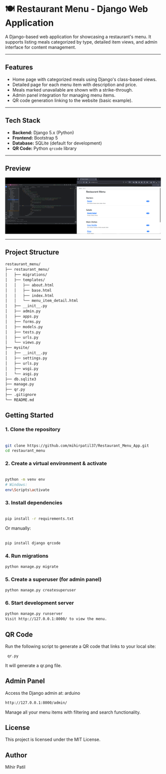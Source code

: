 # 🍽️ Restaurant Menu - Django Web Application

A Django-based web application for showcasing a restaurant's menu. It supports listing meals categorized by type, detailed item views, and admin interface for content management.

---

## Features

- Home page with categorized meals using Django's class-based views.
- Detailed page for each menu item with description and price.
- Meals marked unavailable are shown with a strike-through.
- Admin panel integration for managing menu items.
- QR code generation linking to the website (basic example).

---

## Tech Stack

- **Backend:** Django 5.x (Python)
- **Frontend:** Bootstrap 5
- **Database:** SQLite (default for development)
- **QR Code:** Python `qrcode` library

---

## Preview

![Restaurant Menu App Screenshot](Restaurant_Menu_App.png)

---

## Project Structure

```bash
restaurant_menu/
├── restaurant_menu/
│   ├── migrations/
│   ├── templates/
│   │   ├── about.html
│   │   ├── base.html
│   │   ├── index.html
│   │   └── menu_item_detail.html
│   ├── __init__.py
│   ├── admin.py
│   ├── apps.py
│   ├── forms.py
│   ├── models.py
│   ├── tests.py
│   ├── urls.py
│   └── views.py
├── mysite/
│   ├── __init__.py
│   ├── settings.py
│   ├── urls.py
│   ├── wsgi.py
│   └── asgi.py
├── db.sqlite3
├── manage.py
├── qr.py
├── .gitignore
└── README.md

```


## Getting Started
### 1. Clone the repository

```bash

git clone https://github.com/mihirpatil37/Restaurant_Menu_App.git
cd restaurant_menu

```


### 2. Create a virtual environment & activate

```bash

python -m venv env
# Windows:
env\Scripts\activate
```



### 3. Install dependencies

```bash

pip install -r requirements.txt
```
Or manually:
```bash

pip install django qrcode
```
### 4. Run migrations
```bash
python manage.py migrate
```
### 5. Create a superuser (for admin panel)
```bash
python manage.py createsuperuser
```
### 6. Start development server
```bash
python manage.py runserver
Visit http://127.0.0.1:8000/ to view the menu.
```
## QR Code
Run the following script to generate a QR code that links to your local site:
```bash
 qr.py
```
It will generate a qr.png file.
## Admin Panel
Access the Django admin at:
arduino
```bash
http://127.0.0.1:8000/admin/
```

Manage all your menu items with filtering and search functionality.

## License
This project is licensed under the MIT License.

## Author
Mihir Patil
